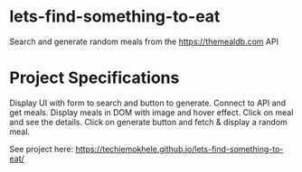 # lets-find-something-to-eat
Search and generate random meals from the https://themealdb.com API

# Project Specifications
Display UI with form to search and button to generate.
Connect to API and get meals.
Display meals in DOM with image and hover effect.
Click on meal and see the details.
Click on generate button and fetch & display a random meal.

See project here: https://techiemokhele.github.io/lets-find-something-to-eat/
